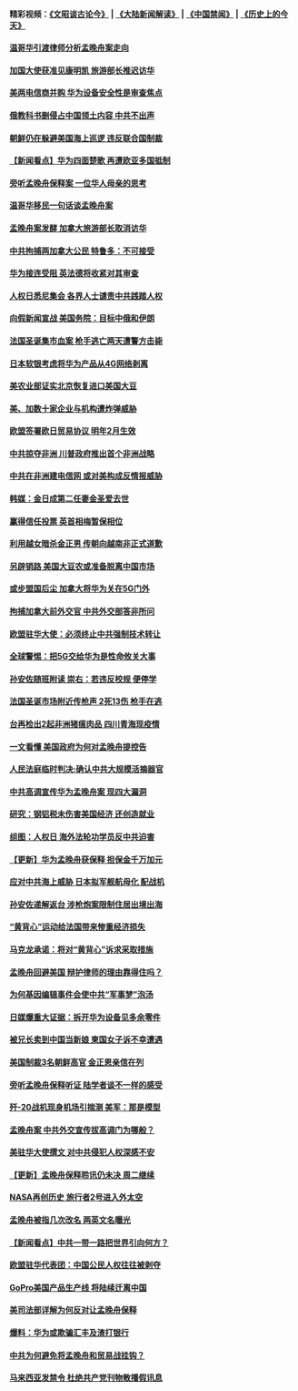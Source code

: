 #### 精彩视频：[《文昭谈古论今》](https://github.com/gfw-breaker/wenzhao/blob/master/README.md?t=12150931) | [《大陆新闻解读》](https://github.com/gfw-breaker/ntdtv-comedy/blob/master/README.md?t=12150931) | [《中国禁闻》](https://github.com/gfw-breaker/ntdtv-news/blob/master/README.md?t=12150931) | [《历史上的今天》](https://github.com/gfw-breaker/today-in-history/blob/master/README.md?t=12150931) 

#### [温哥华引渡律师分析孟晚舟案走向](../pages/nsc418/n10911970.md?t=12150931) 

#### [加国大使获准见康明凯 旅游部长推迟访华](../pages/nsc418/n10912174.md?t=12150931) 

#### [美两电信商并购 华为设备安全性是审查焦点](../pages/nsc418/n10911931.md?t=12150931) 

#### [俄教科书删侵占中国领土内容 中共不出声](../pages/nsc418/n10911833.md?t=12150931) 

#### [朝鲜仍在躲避美国海上巡逻 违反联合国制裁](../pages/nsc418/n10911824.md?t=12150931) 

#### [【新闻看点】华为四面楚歌 再遭欧亚多国抵制](../pages/nsc418/n10911314.md?t=12150931) 

#### [旁听孟晚舟保释案 一位华人母亲的思考](../pages/nsc418/n10911766.md?t=12150931) 

#### [温哥华移民一句话谈孟晚舟案](../pages/nsc418/n10911793.md?t=12150931) 

#### [孟晚舟案发酵 加拿大旅游部长取消访华](../pages/nsc418/n10911719.md?t=12150931) 

#### [中共拘捕两加拿大公民 特鲁多：不可接受](../pages/nsc418/n10911648.md?t=12150931) 

#### [华为接连受阻 英法德将收紧对其审查](../pages/nsc418/n10911004.md?t=12150931) 

#### [人权日悉尼集会 各界人士谴责中共践踏人权](../pages/nsc418/n10910874.md?t=12150931) 

#### [向假新闻宣战 美国务院：目标中俄和伊朗](../pages/nsc418/n10909483.md?t=12150931) 

#### [法国圣诞集市血案 枪手逃亡两天遭警方击毙](../pages/nsc418/n10909711.md?t=12150931) 

#### [日本软银考虑将华为产品从4G网络剥离](../pages/nsc418/n10909502.md?t=12150931) 

#### [美农业部证实北京恢复进口美国大豆](../pages/nsc418/n10909553.md?t=12150931) 

#### [美、加数十家企业与机构遭炸弹威胁](../pages/nsc418/n10909561.md?t=12150931) 

#### [欧盟签署欧日贸易协议  明年2月生效](../pages/nsc418/n10909022.md?t=12150931) 

#### [中共掠夺非洲 川普政府推出首个非洲战略](../pages/nsc418/n10909107.md?t=12150931) 

#### [中共在非洲建电信网 或对美构成反情报威胁](../pages/nsc418/n10908572.md?t=12150931) 

#### [韩媒：金日成第二任妻金圣爱去世](../pages/nsc418/n10907348.md?t=12150931) 

#### [赢得信任投票 英首相梅暂保相位](../pages/nsc418/n10907229.md?t=12150931) 

#### [利用越女暗杀金正男 传朝向越南非正式道歉](../pages/nsc418/n10907137.md?t=12150931) 

#### [另辟销路 美国大豆农或准备脱离中国市场](../pages/nsc418/n10906755.md?t=12150931) 

#### [或步盟国后尘 加拿大将华为关在5G门外](../pages/nsc418/n10906948.md?t=12150931) 

#### [拘捕加拿大前外交官 中共外交部答非所问](../pages/nsc418/n10906805.md?t=12150931) 

#### [欧盟驻华大使：必须终止中共强制技术转让](../pages/nsc418/n10906425.md?t=12150931) 

#### [全球警惕：把5G交给华为是性命攸关大事](../pages/nsc418/n10906129.md?t=12150931) 

#### [孙安佐随班附读 崇右：若违反校规 便停学](../pages/nsc418/n10906519.md?t=12150931) 

#### [法国圣诞市场附近传枪声 2死13伤 枪手在逃](../pages/nsc418/n10906474.md?t=12150931) 

#### [台再检出2起非洲猪瘟肉品 四川青海现疫情](../pages/nsc418/n10905719.md?t=12150931) 

#### [一文看懂 美国政府为何对孟晚舟提控告](../pages/nsc418/n10904250.md?t=12150931) 

#### [人民法庭临时判决:确认中共大规模活摘器官](../pages/nsc418/n10905079.md?t=12150931) 

#### [中共高调宣传华为孟晚舟案 现四大漏洞](../pages/nsc418/n10904788.md?t=12150931) 

#### [研究：钢铝税未伤害美国经济 还创造就业](../pages/nsc418/n10904853.md?t=12150931) 

#### [组图：人权日 海外法轮功学员反中共迫害](../pages/nsc418/n10903703.md?t=12150931) 

#### [【更新】华为孟晚舟获保释 担保金千万加元](../pages/nsc418/n10904401.md?t=12150931) 

#### [应对中共海上威胁 日本拟军舰航母化 配战机](../pages/nsc418/n10904429.md?t=12150931) 

#### [孙安佐递解返台 涉枪炮案限制住居出境出海](../pages/nsc418/n10904508.md?t=12150931) 

#### [“黄背心”运动给法国带来惨重经济损失](../pages/nsc418/n10904100.md?t=12150931) 

#### [马克龙承诺：将对“黄背心”诉求采取措施](../pages/nsc418/n10904057.md?t=12150931) 

#### [孟晚舟回避美国 辩护律师的理由靠得住吗？](../pages/nsc418/n10903337.md?t=12150931) 

#### [为何基因编辑事件会使中共“军事梦”泡汤](../pages/nsc418/n10901955.md?t=12150931) 

#### [日媒爆重大证据：拆开华为设备见多余零件](../pages/nsc418/n10903419.md?t=12150931) 

#### [被兄长卖到中国当新娘 柬国女子诉不幸遭遇](../pages/nsc418/n10903571.md?t=12150931) 

#### [美国制裁3名朝鲜高官 金正恩亲信在列](../pages/nsc418/n10903139.md?t=12150931) 

#### [旁听孟晚舟保释听证 陆学者谈不一样的感受](../pages/nsc418/n10903199.md?t=12150931) 

#### [歼-20战机现身机场引揣测 美军：那是模型](../pages/nsc418/n10903152.md?t=12150931) 

#### [孟晚舟案 中共外交宣传拔高调门为哪般？](../pages/nsc418/n10902536.md?t=12150931) 

#### [美驻华大使撰文 对中共侵犯人权深感不安](../pages/nsc418/n10902576.md?t=12150931) 

#### [【更新】孟晚舟保释聆讯仍未决 周二继续](../pages/nsc418/n10902280.md?t=12150931) 

#### [NASA再创历史 旅行者2号进入外太空](../pages/nsc418/n10902186.md?t=12150931) 

#### [孟晚舟被指几次改名 两英文名曝光](../pages/nsc418/n10902460.md?t=12150931) 

#### [【新闻看点】中共一带一路把世界引向何方？](../pages/nsc418/n10902174.md?t=12150931) 

#### [欧盟驻华代表团：中国公民人权往往被剥夺](../pages/nsc418/n10902220.md?t=12150931) 

#### [GoPro美国产品生产线 将陆续迁离中国](../pages/nsc418/n10902041.md?t=12150931) 

#### [美司法部详解为何反对让孟晚舟保释](../pages/nsc418/n10902113.md?t=12150931) 

#### [爆料：华为或欺骗汇丰及渣打银行](../pages/nsc418/n10902104.md?t=12150931) 

#### [中共为何避免将孟晚舟和贸易战挂钩？](../pages/nsc418/n10901942.md?t=12150931) 

#### [马来西亚发禁令 杜绝共产党刊物散播假讯息](../pages/nsc418/n10901784.md?t=12150931) 

